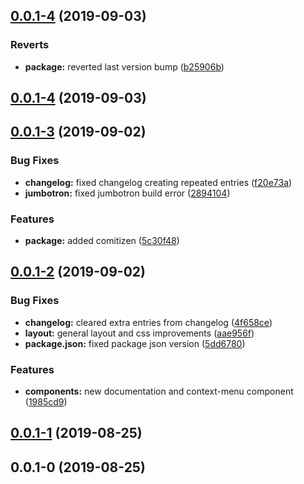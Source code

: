 ## [0.0.1-4](https://github.com/layoutzweb/angular-on-fire-website/compare/0.0.1-3...0.0.1-4) (2019-09-03)


### Reverts

* **package:** reverted last version bump ([b25906b](https://github.com/layoutzweb/angular-on-fire-website/commit/b25906b))



## [0.0.1-4](https://github.com/layoutzweb/angular-on-fire-website/compare/0.0.1-3...0.0.1-4) (2019-09-03)



## [0.0.1-3](https://github.com/layoutzweb/angular-on-fire-website/compare/0.0.1-2...0.0.1-3) (2019-09-02)


### Bug Fixes

* **changelog:** fixed changelog creating repeated entries ([f20e73a](https://github.com/layoutzweb/angular-on-fire-website/commit/f20e73a))
* **jumbotron:** fixed jumbotron build error ([2894104](https://github.com/layoutzweb/angular-on-fire-website/commit/2894104))


### Features

* **package:** added comitizen ([5c30f48](https://github.com/layoutzweb/angular-on-fire-website/commit/5c30f48))



## [0.0.1-2](https://github.com/layoutzweb/angular-on-fire-website/compare/0.0.1-1...0.0.1-2) (2019-09-02)


### Bug Fixes

* **changelog:** cleared extra entries from changelog ([4f658ce](https://github.com/layoutzweb/angular-on-fire-website/commit/4f658ce))
* **layout:** general layout and css improvements ([aae956f](https://github.com/layoutzweb/angular-on-fire-website/commit/aae956f))
* **package.json:** fixed package json version ([5dd6780](https://github.com/layoutzweb/angular-on-fire-website/commit/5dd6780))


### Features

* **components:** new  documentation and context-menu component ([1985cd9](https://github.com/layoutzweb/angular-on-fire-website/commit/1985cd9))



## [0.0.1-1](https://github.com/layoutzweb/angular-on-fire-website/compare/0.0.1-0...0.0.1-1) (2019-08-25)



## 0.0.1-0 (2019-08-25)



